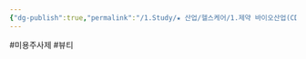 ```yaml
---
{"dg-publish":true,"permalink":"/1.Study/★ 산업/헬스케어/1.제약 바이오산업(CDMO 등)/info_제약 바이오/미용 주사제/","created":"2024-11-20T21:02:29.714+09:00","updated":"2025-06-26T17:17:29.494+09:00"}
---
```


#미용주사제 #뷰티 